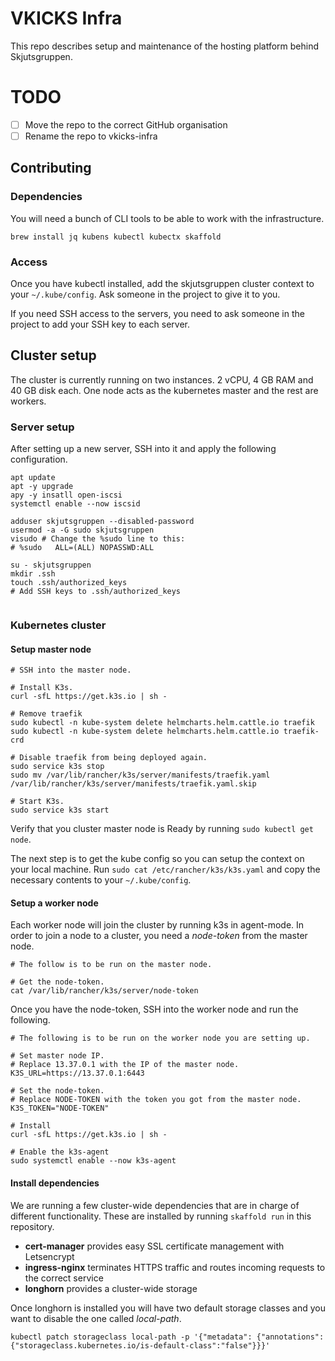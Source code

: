 # VKICKS Infra

This repo describes setup and maintenance of the hosting platform behind Skjutsgruppen.

# TODO

- [ ] Move the repo to the correct GitHub organisation
- [ ] Rename the repo to vkicks-infra

## Contributing

### Dependencies

You will need a bunch of CLI tools to be able to work with the infrastructure.

```shell
brew install jq kubens kubectl kubectx skaffold
```

### Access

Once you have kubectl installed, add the skjutsgruppen cluster context to your `~/.kube/config`. Ask someone in the project to give it to you.

If you need SSH access to the servers, you need to ask someone in the project to add your SSH key to each server.

## Cluster setup

The cluster is currently running on two instances. 2 vCPU, 4 GB RAM and 40 GB disk each. One node acts as the kubernetes master and the rest are workers.

### Server setup

After setting up a new server, SSH into it and apply the following configuration.

```shell
apt update
apt -y upgrade
apy -y insatll open-iscsi
systemctl enable --now iscsid

adduser skjutsgruppen --disabled-password
usermod -a -G sudo skjutsgruppen
visudo # Change the %sudo line to this:
# %sudo   ALL=(ALL) NOPASSWD:ALL

su - skjutsgruppen
mkdir .ssh
touch .ssh/authorized_keys
# Add SSH keys to .ssh/authorized_keys


```

### Kubernetes cluster

#### Setup master node

```shell
# SSH into the master node.

# Install K3s.
curl -sfL https://get.k3s.io | sh -

# Remove traefik
sudo kubectl -n kube-system delete helmcharts.helm.cattle.io traefik
sudo kubectl -n kube-system delete helmcharts.helm.cattle.io traefik-crd

# Disable traefik from being deployed again.
sudo service k3s stop
sudo mv /var/lib/rancher/k3s/server/manifests/traefik.yaml /var/lib/rancher/k3s/server/manifests/traefik.yaml.skip

# Start K3s.
sudo service k3s start
```

Verify that you cluster master node is Ready by running `sudo kubectl get node`.

The next step is to get the kube config so you can setup the context on your local machine. Run `sudo cat /etc/rancher/k3s/k3s.yaml` and copy the necessary contents to your `~/.kube/config`.

#### Setup a worker node

Each worker node will join the cluster by running k3s in agent-mode. In order to join a node to a cluster, you need a _node-token_ from the master node.

```shell
# The follow is to be run on the master node.

# Get the node-token.
cat /var/lib/rancher/k3s/server/node-token
```

Once you have the node-token, SSH into the worker node and run the following.

```shell
# The following is to be run on the worker node you are setting up.

# Set master node IP.
# Replace 13.37.0.1 with the IP of the master node.
K3S_URL=https://13.37.0.1:6443

# Set the node-token.
# Replace NODE-TOKEN with the token you got from the master node.
K3S_TOKEN="NODE-TOKEN"

# Install
curl -sfL https://get.k3s.io | sh -

# Enable the k3s-agent
sudo systemctl enable --now k3s-agent
```

#### Install dependencies

We are running a few cluster-wide dependencies that are in charge of different functionality. These are installed by running `skaffold run` in this repository.

- **cert-manager** provides easy SSL certificate management with Letsencrypt
- **ingress-nginx** terminates HTTPS traffic and routes incoming requests to the correct service
- **longhorn** provides a cluster-wide storage

Once longhorn is installed you will have two default storage classes and you want to disable the one called _local-path_.

```shell
kubectl patch storageclass local-path -p '{"metadata": {"annotations":{"storageclass.kubernetes.io/is-default-class":"false"}}}'
```
